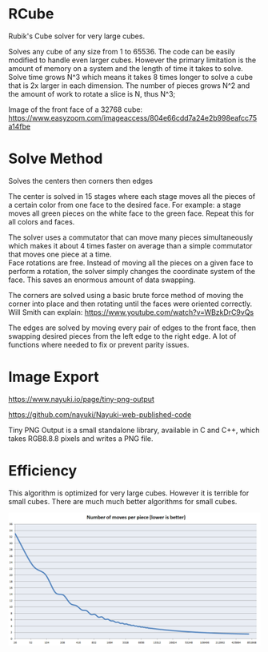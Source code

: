 # RCube

Rubik's Cube solver for very large cubes.  

Solves any cube of any size from 1 to 65536. The code can be easily modified to handle even larger cubes. However the primary limitation is the amount of memory on a system and the length of time it takes to solve.
Solve time grows N^3 which means it takes 8 times longer to solve a cube that is 2x larger in each dimension. The number of pieces grows N^2 and the amount of work to rotate a slice is N, thus N^3;

Image of the front face of a 32768 cube: https://www.easyzoom.com/imageaccess/804e66cdd7a24e2b998eafcc75a14fbe

# Solve Method
Solves the centers then corners then edges

The center is solved in 15 stages where each stage moves all the pieces of a certain color from one face to the desired face. For example: a stage moves all green pieces on the white face to the green face. Repeat this for all colors and faces.

The solver uses a commutator that can move many pieces simultaneously which makes it about 4 times faster on average than a simple commutator that moves one piece at a time.  
Face rotations are free.  Instead of moving all the pieces on a given face to perform a rotation, the solver simply changes the coordinate system of the face. This saves an enormous amount of data swapping. 

The corners are solved using a basic brute force method of moving the corner into place and then rotating until the faces were oriented correctly. Will Smith can explain: https://www.youtube.com/watch?v=WBzkDrC9vQs

The edges are solved by moving every pair of edges to the front face, then swapping desired pieces from the left edge to the right edge. A lot of functions where needed to fix or prevent parity issues.

# Image Export

https://www.nayuki.io/page/tiny-png-output

https://github.com/nayuki/Nayuki-web-published-code

Tiny PNG Output is a small standalone library, available in C and C++, which takes RGB8.8.8 pixels and writes a PNG file.

# Efficiency 
This algorithm is optimized for very large cubes. However it is terrible for small cubes. There are much much better algorithms for small cubes.

![](RCube/Images/MovesPerPiece.PNG)


